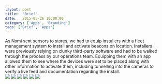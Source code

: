 ```yaml
---
layout: post
title:  "Brief"
date:   2015-05-26 10:00:00
category: ['Apps', 'Branding']
tags: ['Brief', 'Apps']
---
```

<div class="text-block">
As Nomi sent sensors to stores, we had to equip installers with a fleet management system to install and activate beacons on location. Installers were previously relying on clunky third-party software and had to be walked through the process by our operations team. Equipping them with an app allowed them to see where the devices were set to be placed along with other information to activate them, including tunnelling into the cameras to verify a live feed and documentation regarding the install.
</div>

<div class="images">
	<img src="{{ base.url }}/images/Brief/Brief-00.png" />
	<img src="{{ base.url }}/images/Brief/Brief-01.png" />
	<img src="{{ base.url }}/images/Brief/Brief-02.png" />
	<img src="{{ base.url }}/images/Brief/Brief-03.png" />
	<img src="{{ base.url }}/images/Brief/Brief-05.png" />
	<img src="{{ base.url }}/images/Brief/Brief-06.png" />
</div>



[jekyll-gh]: https://github.com/jekyll/jekyll
[jekyll]:    http://jekyllrb.com
